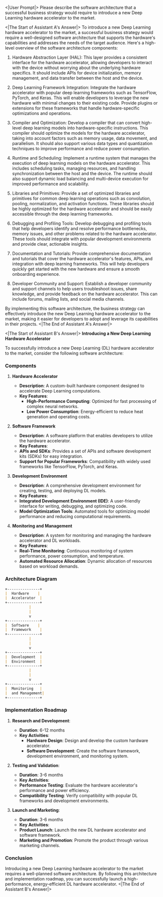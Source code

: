 <|User Prompt|>
Please describe the software architecture that a successful business strategy would require to introduce a new Deep Learning hardware accelerator to the market.

<|The Start of Assistant A's Answer|>
To introduce a new Deep Learning hardware accelerator to the market, a successful business strategy would require a well-designed software architecture that supports the hardware's capabilities and addresses the needs of the target audience. Here's a high-level overview of the software architecture components:

1. Hardware Abstraction Layer (HAL):
This layer provides a consistent interface for the hardware accelerator, allowing developers to interact with the device without worrying about the underlying hardware specifics. It should include APIs for device initialization, memory management, and data transfer between the host and the device.

2. Deep Learning Framework Integration:
Integrate the hardware accelerator with popular deep learning frameworks such as TensorFlow, PyTorch, and Keras. This will enable developers to leverage the new hardware with minimal changes to their existing code. Provide plugins or extensions for these frameworks that handle hardware-specific optimizations and operations.

3. Compiler and Optimization:
Develop a compiler that can convert high-level deep learning models into hardware-specific instructions. This compiler should optimize the models for the hardware accelerator, taking into account factors such as memory usage, data movement, and parallelism. It should also support various data types and quantization techniques to improve performance and reduce power consumption.

4. Runtime and Scheduling:
Implement a runtime system that manages the execution of deep learning models on the hardware accelerator. This includes scheduling tasks, managing resources, and handling synchronization between the host and the device. The runtime should also support dynamic load balancing and multi-device execution for improved performance and scalability.

5. Libraries and Primitives:
Provide a set of optimized libraries and primitives for common deep learning operations such as convolution, pooling, normalization, and activation functions. These libraries should be highly optimized for the hardware accelerator and should be easily accessible through the deep learning frameworks.

6. Debugging and Profiling Tools:
Develop debugging and profiling tools that help developers identify and resolve performance bottlenecks, memory issues, and other problems related to the hardware accelerator. These tools should integrate with popular development environments and provide clear, actionable insights.

7. Documentation and Tutorials:
Provide comprehensive documentation and tutorials that cover the hardware accelerator's features, APIs, and integration with deep learning frameworks. This will help developers quickly get started with the new hardware and ensure a smooth onboarding experience.

8. Developer Community and Support:
Establish a developer community and support channels to help users troubleshoot issues, share knowledge, and provide feedback on the hardware accelerator. This can include forums, mailing lists, and social media channels.

By implementing this software architecture, the business strategy can effectively introduce the new Deep Learning hardware accelerator to the market, making it easier for developers to adopt and leverage its capabilities in their projects.
<|The End of Assistant A's Answer|>

<|The Start of Assistant B's Answer|>
**Introducing a New Deep Learning Hardware Accelerator**

To successfully introduce a new Deep Learning (DL) hardware accelerator to the market, consider the following software architecture:

### **Components**

1.  **Hardware Accelerator**
    -   **Description**: A custom-built hardware component designed to accelerate Deep Learning computations.
    -   **Key Features**:
        -   **High-Performance Computing**: Optimized for fast processing of complex neural networks.
        -   **Low Power Consumption**: Energy-efficient to reduce heat generation and operating costs.

2.  **Software Framework**
    -   **Description**: A software platform that enables developers to utilize the hardware accelerator.
    -   **Key Features**:
    -   **APIs and SDKs**: Provides a set of APIs and software development kits (SDKs) for easy integration.
    -   **Support for Popular Frameworks**: Compatibility with widely used frameworks like TensorFlow, PyTorch, and Keras.

3.  **Development Environment**
    -   **Description**: A comprehensive development environment for creating, testing, and deploying DL models.
    -   **Key Features**:
    -   **Integrated Development Environment (IDE)**: A user-friendly interface for writing, debugging, and optimizing code.
    -   **Model Optimization Tools**: Automated tools for optimizing model performance and reducing computational requirements.

4.  **Monitoring and Management**
    -   **Description**: A system for monitoring and managing the hardware accelerator and DL workloads.
    -   **Key Features**:
    -   **Real-Time Monitoring**: Continuous monitoring of system performance, power consumption, and temperature.
    -   **Automated Resource Allocation**: Dynamic allocation of resources based on workload demands.

### **Architecture Diagram**

```markdown
+---------------+
|  Hardware    |
|  Accelerator  |
+---------------+
           |
           |
           v
+---------------+
|  Software    |
|  Framework    |
+---------------+
           |
           |
           v
+---------------+
|  Development  |
|  Environment  |
+---------------+
           |
           |
           v
+---------------+
|  Monitoring   |
|  and Management|
+---------------+
```

### **Implementation Roadmap**

1.  **Research and Development**:
    -   **Duration**: 6-12 months
    -   **Key Activities**:
        -   **Hardware Design**: Design and develop the custom hardware accelerator.
        -   **Software Development**: Create the software framework, development environment, and monitoring system.

2.  **Testing and Validation**:
    -   **Duration**: 3-6 months
    -   **Key Activities**:
    -   **Performance Testing**: Evaluate the hardware accelerator's performance and power efficiency.
    -   **Compatibility Testing**: Verify compatibility with popular DL frameworks and development environments.

3.  **Launch and Marketing**:
    -   **Duration**: 3-6 months
    -   **Key Activities**:
    -   **Product Launch**: Launch the new DL hardware accelerator and software framework.
    -   **Marketing and Promotion**: Promote the product through various marketing channels.

### **Conclusion**

Introducing a new Deep Learning hardware accelerator to the market requires a well-planned software architecture. By following this architecture and implementation roadmap, you can successfully launch a high-performance, energy-efficient DL hardware accelerator.
<|The End of Assistant B's Answer|>